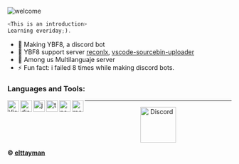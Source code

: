 ![welcome](https://i.imgur.com/UOoEDaG.png)

```js
<This is an introduction>
Learning everiday;).
```

- 🌱 Making YBF8, a discord bot 
- 📣 YBF8 support server [reconlx](https://www.npmjs.com/package/reconlx), [vscode-sourcebin-uploader](https://marketplace.visualstudio.com/items?itemName=LimXuan.sourcebin-uploader)
- 💎 Among us Multilanguaje server
- ⚡ Fun fact: i failed 8 times while making discord bots.<br />

### Languages and Tools:

<img align="left" alt="Visual Studio Code" width="26px" src="https://i.imgur.com/LwSdAlE.png" />
<img align="left" alt="discord.js" width="26px" src="https://i.imgur.com/SI1DZf3.png" />
<img align="left" alt="js" width="26px" src="https://i.imgur.com/3u1wzwE.png" />
<img align="left" alt="ts" width="26px" src="https://i.imgur.com/vSgFULR.png" />
<img align="left" alt="node.js" width="26px" src="https://i.imgur.com/tYLFZBh.png" /> 
<img align="left" alt="mongodb" width="26px" src="https://img.icons8.com/color/452/mongodb.png" />  


---


<p align="center">
<a href="https://discord.gg/J8RNPvsKPc">
    <img src="https://user-images.githubusercontent.com/59381835/92191514-d649ad80-ee18-11ea-9bc4-e95c7a122a99.png" alt="Discord" width="80"/>
  </a>
</p>


**© [elttayman](https://github.com/elttayman)**
